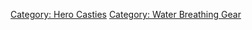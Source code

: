 [Category: Hero Casties](Category:_Hero_Casties "wikilink") [Category:
Water Breathing Gear](Category:_Water_Breathing_Gear "wikilink")
